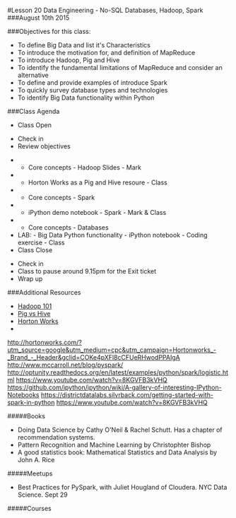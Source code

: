 #Lesson 20 Data Engineering - No-SQL Databases, Hadoop, Spark
###August 10th 2015

###Objectives for this class:
 * To define Big Data and list it's Characteristics
 * To introduce the motivation for, and definition of MapReduce
 * To introduce Hadoop, Pig and Hive
 * To identify the fundamental limitations of MapReduce and consider an alternative
 * To define and provide examples of introduce Spark
 * To quickly survey database types and technologies
 * To identify Big Data functionality within Python
 
###Class Agenda
 - Class Open
  * Check in 
  * Review objectives
 - - Core concepts - Hadoop Slides - Mark
 - - Horton Works as a Pig and Hive resoure - Class
 - - Core concepts - Spark
 - - iPython demo notebook - Spark - Mark & Class
 - - Core concepts - Databases
 - LAB:  - Big Data Python functionality - iPython notebook - Coding exercise - Class
 - Class Close
  * Check in
  * Class to pause around 9.15pm for the Exit ticket
  * Wrap up
 

###Additional Resources
 * [Hadoop 101](http://www.plottingsuccess.com/hadoop-101-important-terms-explained-0314/)
 * [Pig vs Hive](https://developer.yahoo.com/blogs/hadoop/comparing-pig-latin-sql-constructing-data-processing-pipelines-444.html)
 * [Horton Works](http://www.hadoopwizard.com/when-to-use-pig-latin-versus-hive-sql/)
 * 
 

http://hortonworks.com/?utm_source=google&utm_medium=cpc&utm_campaign=Hortonworks_-_Brand_-_Header&gclid=COKe4pXFl8cCFUeRHwodPPAIgA
http://www.mccarroll.net/blog/pyspark/
http://optunity.readthedocs.org/en/latest/examples/python/spark/logistic.html
https://www.youtube.com/watch?v=8KGVFB3kVHQ
https://github.com/ipython/ipython/wiki/A-gallery-of-interesting-IPython-Notebooks
https://districtdatalabs.silvrback.com/getting-started-with-spark-in-python
https://www.youtube.com/watch?v=8KGVFB3kVHQ

#####Books

* Doing Data Science by Cathy O'Neil & Rachel Schutt. Has a chapter of recommendation systems.
* Pattern Recognition and Machine Learning by Christophter Bishop
* A good statistics book: Mathematical Statistics and Data Analysis by John A. Rice

#####Meetups

 * Best Practices for PySpark, with Juliet Hougland of Cloudera. NYC Data Science. Sept 29

#####Courses
